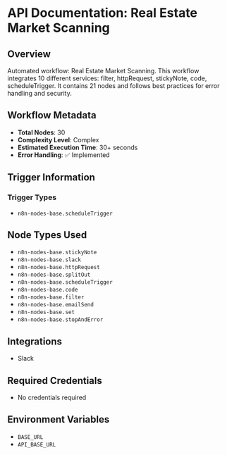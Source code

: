 # API Documentation: Real Estate Market Scanning

## Overview
Automated workflow: Real Estate Market Scanning. This workflow integrates 10 different services: filter, httpRequest, stickyNote, code, scheduleTrigger. It contains 21 nodes and follows best practices for error handling and security.

## Workflow Metadata
- **Total Nodes**: 30
- **Complexity Level**: Complex
- **Estimated Execution Time**: 30+ seconds
- **Error Handling**: ✅ Implemented

## Trigger Information
### Trigger Types
- `n8n-nodes-base.scheduleTrigger`

## Node Types Used
- `n8n-nodes-base.stickyNote`
- `n8n-nodes-base.slack`
- `n8n-nodes-base.httpRequest`
- `n8n-nodes-base.splitOut`
- `n8n-nodes-base.scheduleTrigger`
- `n8n-nodes-base.code`
- `n8n-nodes-base.filter`
- `n8n-nodes-base.emailSend`
- `n8n-nodes-base.set`
- `n8n-nodes-base.stopAndError`

## Integrations
- Slack

## Required Credentials
- No credentials required

## Environment Variables
- `BASE_URL`
- `API_BASE_URL`
